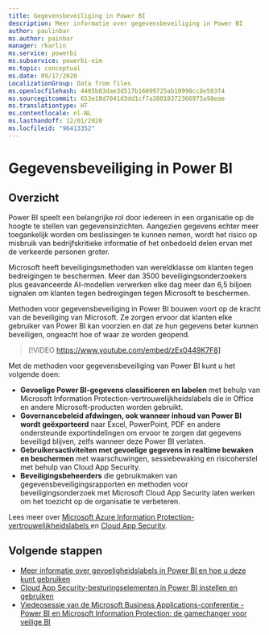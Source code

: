 ```yaml
---
title: Gegevensbeveiliging in Power BI
description: Meer informatie over gegevensbeveiliging in Power BI
author: paulinbar
ms.author: painbar
manager: rkarlin
ms.service: powerbi
ms.subservice: powerbi-eim
ms.topic: conceptual
ms.date: 09/17/2020
LocalizationGroup: Data from files
ms.openlocfilehash: 4405b83dae3d517b16099725ab10990cc8e503f4
ms.sourcegitcommit: 653e18d7041d3dd1cf7a38010372366975a98eae
ms.translationtype: HT
ms.contentlocale: nl-NL
ms.lasthandoff: 12/01/2020
ms.locfileid: "96413352"
---
```

# <a name="data-protection-in-power-bi"></a>Gegevensbeveiliging in Power BI

## <a name="overview"></a>Overzicht

Power BI speelt een belangrijke rol door iedereen in een organisatie op de hoogte te stellen van gegevensinzichten. Aangezien gegevens echter meer toegankelijk worden om beslissingen te kunnen nemen, wordt het risico op misbruik van bedrijfskritieke informatie of het onbedoeld delen ervan met de verkeerde personen groter.

Microsoft heeft beveiligingsmethoden van wereldklasse om klanten tegen bedreigingen te beschermen. Meer dan 3500 beveiligingsonderzoekers plus geavanceerde AI-modellen verwerken elke dag meer dan 6,5 biljoen signalen om klanten tegen bedreigingen tegen Microsoft te beschermen.

Methoden voor gegevensbeveiliging in Power BI bouwen voort op de kracht van de beveiliging van Microsoft. Ze zorgen ervoor dat klanten elke gebruiker van Power BI kan voorzien en dat ze hun gegevens beter kunnen beveiligen, ongeacht hoe of waar ze worden geopend.


>[!VIDEO https://www.youtube.com/embed/zEx0449K7F8]

Met de methoden voor gegevensbeveiliging van Power BI kunt u het volgende doen:

* **Gevoelige Power BI-gegevens classificeren en labelen** met behulp van Microsoft Information Protection-vertrouwelijkheidslabels die in Office en andere Microsoft-producten worden gebruikt.  
* **Governancebeleid afdwingen, ook wanneer inhoud van Power BI wordt geëxporteerd** naar Excel, PowerPoint, PDF en andere ondersteunde exportindelingen om ervoor te zorgen dat gegevens beveiligd blijven, zelfs wanneer deze Power BI verlaten.
* **Gebruikersactiviteiten met gevoelige gegevens in realtime bewaken en beschermen** met waarschuwingen, sessiebewaking en risicoherstel met behulp van Cloud App Security.
* **Beveiligingsbeheerders** die gebruikmaken van gegevensbeveiligingsrapporten en methoden voor beveiligingsonderzoek met Microsoft Cloud App Security laten werken om het toezicht op de organisatie te verbeteren.

Lees meer over [Microsoft Azure Information Protection-vertrouwelijkheidslabels ](/microsoft-365/compliance/sensitivity-labels?view=o365-worldwide) en [Cloud App Security](/cloud-app-security/what-is-cloud-app-security).


## <a name="next-steps"></a>Volgende stappen

* [Meer informatie over gevoeligheidslabels in Power BI en hoe u deze kunt gebruiken](service-security-sensitivity-label-overview.md)
* [Cloud App Security-besturingselementen in Power BI instellen en gebruiken](service-security-using-microsoft-cloud-app-security-controls.md)
* [Viedeosessie van de Microsoft Business Applications-conferentie - Power BI en Microsoft Information Protection: de gamechanger voor veilige BI](https://mymbas.microsoft.com/sessions/f30c8368-6590-4be3-80d4-2bc677f596a4?source=sessions)